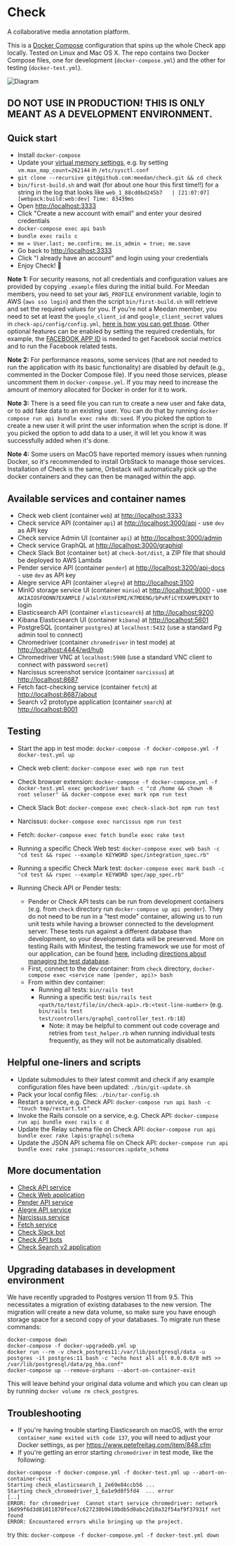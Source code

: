 # Check

A collaborative media annotation platform.

This is a [Docker Compose](https://docs.docker.com/compose/) configuration that spins up the whole Check app locally. Tested on Linux and Mac OS X. The repo contains two Docker Compose files, one for development (`docker-compose.yml`) and the other for testing (`docker-test.yml`).

![Diagram](diagram.png?raw=true "Diagram")

## DO NOT USE IN PRODUCTION! THIS IS ONLY MEANT AS A DEVELOPMENT ENVIRONMENT.

## Quick start

- Install `docker-compose`
- Update your [virtual memory settings](https://www.elastic.co/guide/en/elasticsearch/reference/current/docker.html), e.g. by setting `vm.max_map_count=262144` in `/etc/sysctl.conf`
- `git clone --recursive git@github.com:meedan/check.git && cd check`
- `bin/first-build.sh` and wait (for about one hour this first time!!) for a string in the log that looks like `web_1_88cd0bd245b7   | [21:07:07] [webpack:build:web:dev] Time: 83439ms`
- Open [http://localhost:3333](http://localhost:3333)
- Click "Create a new account with email" and enter your desired credentials
- `docker-compose exec api bash`
- `bundle exec rails c`
- `me = User.last; me.confirm; me.is_admin = true; me.save`
- Go back to [http://localhost:3333](http://localhost:3333)
- Click "I already have an account" and login using your credentials
- Enjoy Check! :tada:

**Note 1:** For security reasons, not all credentials and configuration values are provided by copying `.example` files during the initial build. For Meedan members, you need to set your `AWS_PROFILE` environment variable, login to AWS (`aws sso login`) and then the script `bin/first-build.sh` will retrieve and set the required values for you. If you're not a Meedan member, you need to set at least the `google_client_id` and `google_client_secret` values in `check-api/config/config.yml`, [here is how you can get those](https://developers.google.com/identity/protocols/oauth2). Other optional features can be enabled by setting the required credentials, for example, the [FACEBOOK APP ID](https://github.com/meedan/pender/blob/develop/config/config.yml.example#L64) is needed to get Facebook social metrics and to run the Facebook related tests.

**Note 2:** For performance reasons, some services (that are not needed to run the application with its basic functionality) are disabled by default (e.g., commented in the Docker Compose file). If you need those services, please uncomment them in `docker-compose.yml`. If you may need to increase the amount of memory allocated for Docker in order for it to work.

**Note 3:** There is a seed file you can run to create a new user and fake data, or to add fake data to an existing user. You can do that by running `docker compose run api bundle exec rake db:seed`. If you picked the option to create a new user it will print the user information when the script is done. If you picked the option to add data to a user, it will let you know it was successfully added when it's done.

**Note 4:** Some users on MacOS have reported memory issues when running Docker, so it's recommended to install OrbStack to manage those services. Installation of Check is the same, Orbstack will automatically pick up the docker containers and they can then be managed within the app. 

## Available services and container names

- Check web client (container `web`) at [http://localhost:3333](http://localhost:3333)
- Check service API (container `api`) at [http://localhost:3000/api](http://localhost:3000/api) - use `dev` as API key
- Check service Admin UI (container `api`) at [http://localhost:3000/admin](http://localhost:3000/admin)
- Check service GraphQL at [http://localhost:3000/graphiql](http://localhost:3000/graphiql)
- Check Slack Bot (container `bot`) at `check-bot/dist`, a ZIP file that should be deployed to AWS Lambda
- Pender service API (container `pender`) at [http://localhost:3200/api-docs](http://localhost:3200/api-docs) - use `dev` as API key
- Alegre service API (container `alegre`) at [http://localhost:3100](http://localhost:3100)
- MinIO storage service UI (container `minio`) at [http://localhost:9000](http://localhost:9000) - use `AKIAIOSFODNN7EXAMPLE` / `wJalrXUtnFEMI/K7MDENG/bPxRfiCYEXAMPLEKEY` to login
- Elasticsearch API (container `elasticsearch`) at [http://localhost:9200](http://localhost:9200)
- Kibana Elasticsearch UI (container `kibana`) at [http://localhost:5601](http://localhost:5601)
- PostgreSQL (container `postgres`) at `localhost:5432` (use a standard Pg admin tool to connect)
- Chromedriver (container `chromedriver` in test mode) at [http://localhost:4444/wd/hub](http://localhost:4444/wd/hub)
- Chromedriver VNC at `localhost:5900` (use a standard VNC client to connect with password `secret`)
- Narcissus screenshot service (container `narcissus`) at [http://localhost:8687](http://localhost:8687)
- Fetch fact-checking service (container `fetch`) at [http://localhost:8687/about](http://localhost:8687/about)
- Search v2 prototype application (container `search`) at [http://localhost:8001](http://localhost:8001)

## Testing

- Start the app in test mode: `docker-compose -f docker-compose.yml -f docker-test.yml up`
- Check web client: `docker-compose exec web npm run test`
- Check browser extension: `docker-compose -f docker-compose.yml -f docker-test.yml exec geckodriver bash -c "cd /home && chown -R  root seluser" && docker-compose exec mark npm run test`
- Check Slack Bot: `docker-compose exec check-slack-bot npm run test`
- Narcissus: `docker-compose exec narcissus npm run test`
- Fetch: `docker-compose exec fetch bundle exec rake test`
- Running a specific Check Web test: `docker-compose exec web bash -c "cd test && rspec --example KEYWORD spec/integration_spec.rb"`
- Running a specific Check Mark test: `docker-compose exec mark bash -c "cd test && rspec --example KEYWORD spec/app_spec.rb"`

- Running Check API or Pender tests:
  - Pender or Check API tests can be run from development containers (e.g. from `check` directory run `docker-compose up api pender`). They do not need to be run in a "test mode" container, allowing us to run unit tests while having a browser connected to the development server. These tests run against a different database than development, so your development data will be preserved. More on testing Rails with Minitest, the testing framework we use for most of our application, can be found [here](https://guides.rubyonrails.org/testing.html), including [directions about managing the test database](https://guides.rubyonrails.org/testing.html#the-test-database).
  - First, connect to the dev container: from `check` directory, `docker-compose exec <service name (pender, api)> bash`
  - From within dev container:
    - Running all tests: `bin/rails test`
    - Running a specific test: `bin/rails test <path/to/test/file/in/check-api>.rb:<test-line-number>` (e.g. `bin/rails test test/controllers/graphql_controller_test.rb:18`)
      - Note: it may be helpful to comment out code coverage and retries from `test_helper.rb` when running individual tests frequently, as they will not be automatically disabled.


## Helpful one-liners and scripts

- Update submodules to their latest commit and check if any example configuration files have been updated: `./bin/git-update.sh`
- Pack your local config files: `./bin/tar-config.sh`
- Restart a service, e.g. Check API: `docker-compose run api bash -c "touch tmp/restart.txt"`
- Invoke the Rails console on a service, e.g. Check API: `docker-compose run api bundle exec rails c d`
- Update the Relay schema file on Check API: `docker-compose run api bundle exec rake lapis:graphql:schema`
- Update the JSON API schema file on Check API: `docker-compose run api bundle exec rake jsonapi:resources:update_schema`

## More documentation

- [Check API service](https://github.com/meedan/check-api)
- [Check Web application](https://github.com/meedan/check-web)
- [Pender API service](https://github.com/meedan/pender)
- [Alegre API service](https://github.com/meedan/alegre)
- [Narcissus service](https://github.com/meedan/narcissus)
- [Fetch service](https://github.com/meedan/fetch)
- [Check Slack bot](https://github.com/meedan/check-slack-bot)
- [Check API bots](https://github.com/meedan/check-bots)
- [Check Search v2 application](https://github.com/meedan/check-search)

## Upgrading databases in development environment

We have recently upgraded to Postgres version 11 from 9.5. This necessitates a migration of existing databases to the new version. The migration will create a new data volume, so make sure you have enough storage space for a second copy of your databases. To migrate run these commands:

```
docker-compose down
docker-compose -f docker-upgradedb.yml up
docker run --rm -v check_postgres11:/var/lib/postgresql/data -u postgres -it postgres:11 bash -c "echo host all all 0.0.0.0/0 md5 >> /var/lib/postgresql/data/pg_hba.conf"
docker-compose up --remove-orphans --abort-on-container-exit
```

This will leave behind your original data volume and which you can clean up by running `docker volume rm check_postgres`.

## Troubleshooting

- If you're having trouble starting Elasticsearch on macOS, with the error `container_name exited with code 137`, you will need to adjust your Docker settings, as per https://www.petefreitag.com/item/848.cfm
- If you're getting an error starting `chromedriver` in test mode, like the following:
```
docker-compose -f docker-compose.yml -f docker-test.yml up --abort-on-container-exit
Starting check_elasticsearch_1_2e69e84ccb56 ...
Starting check_chromedriver_1_6a1e9d8f5fd4  ... error
[..]
ERROR: for chromedriver  Cannot start service chromedriver: network 16d99f6d3d81011870fece7c627230b9410bdb5d0abc2d10a32f54af9f37931f not found
ERROR: Encountered errors while bringing up the project.
```
try this: `docker-compose -f docker-compose.yml -f docker-test.yml down`
